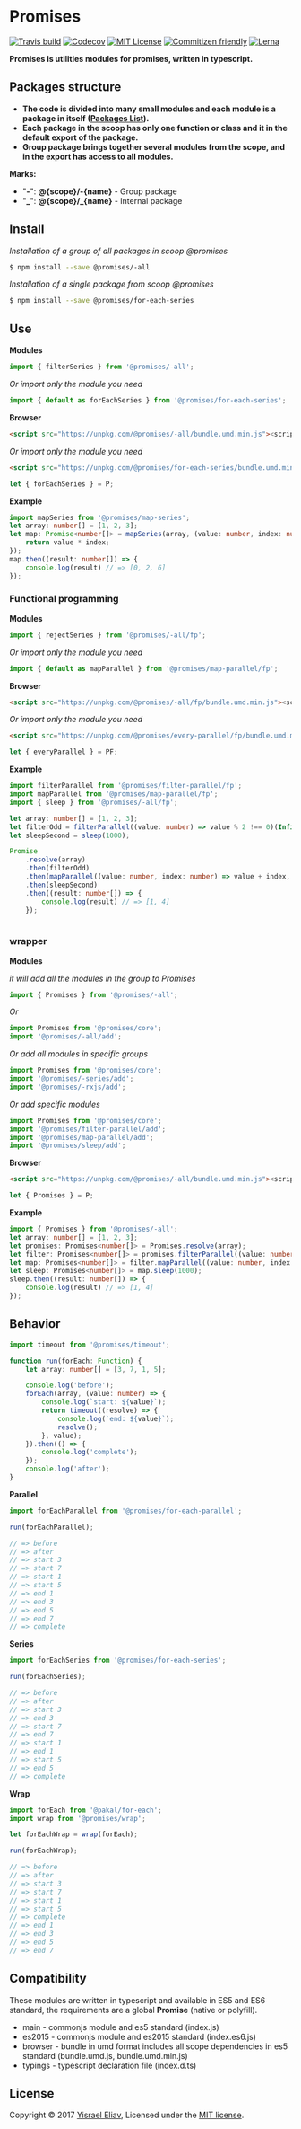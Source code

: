 # Promises
[![Travis build](https://travis-ci.org/yisraelx/promises.svg?branch=master)](https://travis-ci.org/yisraelx/promises)
[![Codecov](https://codecov.io/gh/yisraelx/promises/branch/master/graph/badge.svg)](https://codecov.io/gh/yisraelx/promises)
[![MIT License](https://img.shields.io/npm/l/@promises/core.svg)](https://github.com/yisraelx/promises/blob/master/LICENSE)
[![Commitizen friendly](https://img.shields.io/badge/commitizen-friendly-brightgreen.svg)](http://commitizen.github.io/cz-cli/)
[![Lerna](https://img.shields.io/badge/maintained%20with-lerna-cc00ff.svg)](https://lernajs.io/)

**Promises is utilities modules for promises, written in typescript.**

## Packages structure
* **The code is divided into many small modules and each module is a package in itself ([Packages List](https://github.com/yisraelx/promises/blob/master/PACKAGES.md)).**
* **Each package in the scoop has only one function or class and it in the default export of the package.**
* **Group package brings together several modules from the scope, and in the export has access to all modules.**

**Marks:**
* "**-**": **@{scope}/-{name}** - Group package
* "**_**": **@{scope}/_{name}** - Internal package

## Install
*Installation of a group of all packages in scoop @promises*
```sh
$ npm install --save @promises/-all
```
*Installation of a single package from scoop @promises*
```sh
$ npm install --save @promises/for-each-series
```

## Use
**Modules**
```typescript
import { filterSeries } from '@promises/-all';
```
*Or import only the module you need*
```typescript
import { default as forEachSeries } from '@promises/for-each-series'; 
```
**Browser**
```html
<script src="https://unpkg.com/@promises/-all/bundle.umd.min.js"><script>
```
*Or import only the module you need*
```html
<script src="https://unpkg.com/@promises/for-each-series/bundle.umd.min.js"><script>
```
```typescript
let { forEachSeries } = P;
```
**Example**
```typescript
import mapSeries from '@promises/map-series';
let array: number[] = [1, 2, 3];
let map: Promise<number[]> = mapSeries(array, (value: number, index: number, array: number[]) => {
    return value * index;
});
map.then((result: number[]) => {
    console.log(result) // => [0, 2, 6]
});
```

### Functional programming
**Modules**
```typescript
import { rejectSeries } from '@promises/-all/fp';
```
*Or import only the module you need*
```typescript
import { default as mapParallel } from '@promises/map-parallel/fp'; 
```
**Browser**
```html
<script src="https://unpkg.com/@promises/-all/fp/bundle.umd.min.js"><script>
```
*Or import only the module you need*
```html
<script src="https://unpkg.com/@promises/every-parallel/fp/bundle.umd.min.js"><script>
```
```typescript
let { everyParallel } = PF;
```
**Example**
```typescript
import filterParallel from '@promises/filter-parallel/fp';
import mapParallel from '@promises/map-parallel/fp';
import { sleep } from '@promises/-all/fp';

let array: number[] = [1, 2, 3];
let filterOdd = filterParallel((value: number) => value % 2 !== 0)(Infinity);
let sleepSecond = sleep(1000);

Promise
    .resolve(array)
    .then(filterOdd)
    .then(mapParallel((value: number, index: number) => value + index, void 0))
    .then(sleepSecond)
    .then((result: number[]) => {
        console.log(result) // => [1, 4]
    });
    
```

### wrapper
**Modules**

*it will add all the modules in the group to Promises*
```typescript
import { Promises } from '@promises/-all';
```
*Or*
```typescript
import Promises from '@promises/core';
import '@promises/-all/add';
```
*Or add all modules in specific groups*
```typescript
import Promises from '@promises/core';
import '@promises/-series/add';
import '@promises/-rxjs/add';
```
*Or add specific modules*
```typescript
import Promises from '@promises/core';
import '@promises/filter-parallel/add';
import '@promises/map-parallel/add';
import '@promises/sleep/add';
```
**Browser**
```html
<script src="https://unpkg.com/@promises/-all/bundle.umd.min.js"><script>
```
```typescript
let { Promises } = P;
```
**Example**
```typescript
import { Promises } from '@promises/-all';
let array: number[] = [1, 2, 3];
let promises: Promises<number[]> = Promises.resolve(array);
let filter: Promises<number[]> = promises.filterParallel((value: number) => value % 2 !== 0);
let map: Promises<number[]> = filter.mapParallel((value: number, index: number) => value + index);
let sleep: Promises<number[]> = map.sleep(1000);
sleep.then((result: number[]) => {
    console.log(result) // => [1, 4]
});
```

## Behavior

```typescript
import timeout from '@promises/timeout';

function run(forEach: Function) {
    let array: number[] = [3, 7, 1, 5];

    console.log('before');
    forEach(array, (value: number) => {
        console.log(`start: ${value}`);
        return timeout((resolve) => {
            console.log(`end: ${value}`);
            resolve();
        }, value);
    }).then(() => {
        console.log('complete');
    });
    console.log('after');
}
```
**Parallel**
```typescript
import forEachParallel from '@promises/for-each-parallel';

run(forEachParallel);

// => before
// => after
// => start 3
// => start 7
// => start 1
// => start 5
// => end 1
// => end 3
// => end 5
// => end 7
// => complete
```
**Series**
```typescript
import forEachSeries from '@promises/for-each-series';

run(forEachSeries);

// => before
// => after
// => start 3
// => end 3
// => start 7
// => end 7
// => start 1
// => end 1
// => start 5
// => end 5
// => complete
```
**Wrap**
```typescript
import forEach from '@pakal/for-each';
import wrap from '@promises/wrap';

let forEachWrap = wrap(forEach);

run(forEachWrap);

// => before
// => after
// => start 3
// => start 7
// => start 1
// => start 5
// => complete    
// => end 1
// => end 3
// => end 5
// => end 7
```

## Compatibility
These modules are written in typescript and available in ES5 and ES6 standard, the requirements are a global __Promise__ (native or polyfill).

* main - commonjs module and es5 standard (index.js)
* es2015 - commonjs module and es2015 standard (index.es6.js)
* browser - bundle in umd format includes all scope dependencies in es5 standard (bundle.umd.js, bundle.umd.min.js)
* typings - typescript declaration file (index.d.ts)

## License
Copyright © 2017 [Yisrael Eliav](https://github.com/yisraelx),
Licensed under the [MIT license](https://github.com/yisraelx/promises/blob/master/LICENSE).
